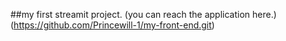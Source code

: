 ##my first streamit project.
(you can reach the application here.)(https://github.com/Princewill-1/my-front-end.git)
